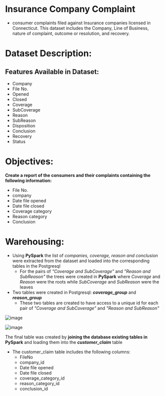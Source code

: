 # Insurance Company Complaint
* consumer complaints filed against Insurance companies licensed in Connecticut. This dataset includes the Company, Line of Business, nature of complaint, outcome or resolution, and recovery.

# Dataset Description:
## Features Available in Dataset:
* Company
* File No.
* Opened
* Closed
* Coverage
* SubCoverage
* Reason
* SubReason
* Disposition
* Conclusion
* Recovery
* Status
# Objectives: 
**Create a report of the consumers and their complaints containing the following information:**
* File No.
* company 
* Date file opened
* Date file closed
* Coverage category
* Reason category 
* Conclusion

# Warehousing:
* Using **PySpark** the list of *companies, coverage, reason and conclusion* were extracted from the dataset and loaded into the corresponding tables in the Postgresql
  - For the pairs of *"Coverage and SubCoverage"* and *"Reason and SubReason"* the trees were created in **PySpark** where *Coverage* and *Reason* were the roots while *SubCoverage* and *SubReason* were the leaves
* Two tables were created in Postgresql: ***coverage_group*** and ***reason_group*** 
  - These two tables are created to have access to a unique id for each pair of *"Coverage and SubCoverage"* and *"Reason and SubReason"*

![image](https://user-images.githubusercontent.com/73495027/172914924-41c11dee-973f-422e-9115-3d67ad74492a.png)
               
               
![image](https://user-images.githubusercontent.com/73495027/172915106-dd230dee-52b0-4bda-a268-f4d9d1119ac7.png)


The final table was created by **joining the database existing tables in PySpark** and loading them into the ***customer_claim*** table 
* The customer_claim table includes the following columns:
   - FileNo
   - company_id
   - Date file opened
   - Date file closed
   - coverage_category_id
   - reason_category_id
   - conclusion_id 
